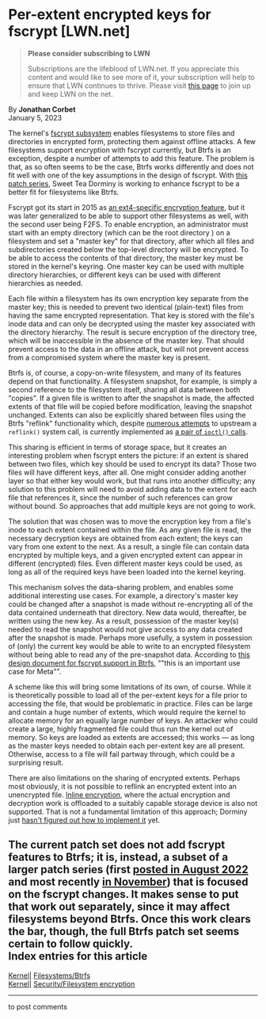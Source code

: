 # Per-extent encrypted keys for fscrypt [LWN.net]

> **Please consider subscribing to LWN**
> 
> Subscriptions are the lifeblood of LWN.net. If you appreciate this content and would like to see more of it, your subscription will help to ensure that LWN continues to thrive. Please visit [this page](/Promo/nst-nag1/subscribe) to join up and keep LWN on the net. 

By **Jonathan Corbet**  
January 5, 2023 

The kernel's [fscrypt subsystem](https://docs.kernel.org/filesystems/fscrypt.html) enables filesystems to store files and directories in encrypted form, protecting them against offline attacks. A few filesystems support encryption with fscrypt currently, but Btrfs is an exception, despite a number of attempts to add this feature. The problem is that, as so often seems to be the case, Btrfs works differently and does not fit well with one of the key assumptions in the design of fscrypt. With [this patch series](/ml/linux-btrfs/cover.1672547582.git.sweettea-kernel@dorminy.me/), Sweet Tea Dorminy is working to enhance fscrypt to be a better fit for filesystems like Btrfs. 

Fscrypt got its start in 2015 as [an ext4-specific encryption feature](/Articles/639427/), but it was later generalized to be able to support other filesystems as well, with the second user being F2FS. To enable encryption, an administrator must start with an empty directory (which can be the root directory ) on a filesystem and set a "master key" for that directory, after which all files and subdirectories created below the top-level directory will be encrypted. To be able to access the contents of that directory, the master key must be stored in the kernel's keyring. One master key can be used with multiple directory hierarchies, or different keys can be used with different hierarchies as needed. 

Each file within a filesystem has its own encryption key separate from the master key; this is needed to prevent two identical (plain-text) files from having the same encrypted representation. That key is stored with the file's inode data and can only be decrypted using the master key associated with the directory hierarchy. The result is secure encryption of the directory tree, which will be inaccessible in the absence of the master key. That should prevent access to the data in an offline attack, but will not prevent access from a compromised system where the master key is present. 

Btrfs is, of course, a copy-on-write filesystem, and many of its features depend on that functionality. A filesystem snapshot, for example, is simply a second reference to the filesystem itself, sharing all data between both "copies". If a given file is written to after the snapshot is made, the affected extents of that file will be copied before modification, leaving the snapshot unchanged. Extents can also be explicitly shared between files using the Btrfs "reflink" functionality which, despite [numerous attempts](/Kernel/Index/#reflink) to upstream a `reflink()` system call, is currently implemented as [a pair of `ioctl()` calls](https://man7.org/linux/man-pages/man2/ioctl_ficlonerange.2.html). 

This sharing is efficient in terms of storage space, but it creates an interesting problem when fscrypt enters the picture: if an extent is shared between two files, which key should be used to encrypt its data? Those two files will have different keys, after all. One might consider adding another layer so that either key would work, but that runs into another difficulty; any solution to this problem will need to avoid adding data to the extent for each file that references it, since the number of such references can grow without bound. So approaches that add multiple keys are not going to work. 

The solution that was chosen was to move the encryption key from a file's inode to each extent contained within the file. As any given file is read, the necessary decryption keys are obtained from each extent; the keys can vary from one extent to the next. As a result, a single file can contain data encrypted by multiple keys, and a given encrypted extent can appear in different (encrypted) files. Even different master keys could be used, as long as all of the required keys have been loaded into the kernel keyring. 

This mechanism solves the data-sharing problem, and enables some additional interesting use cases. For example, a directory's master key could be changed after a snapshot is made without re-encrypting all of the data contained underneath that directory. New data would, thereafter, be written using the new key. As a result, possession of the master key(s) needed to read the snapshot would not give access to any data created after the snapshot is made. Perhaps more usefully, a system in possession of (only) the current key would be able to write to an encrypted filesystem without being able to read any of the pre-snapshot data. According to [this design document for fscrypt support in Btrfs](https://docs.google.com/document/d/1janjxewlewtVPqctkWOjSa7OhCgB8Gdx7iDaCDQQNZA/edit), ""this is an important use case for Meta"". 

A scheme like this will bring some limitations of its own, of course. While it is theoretically possible to load all of the per-extent keys for a file prior to accessing the file, that would be problematic in practice. Files can be large and contain a huge number of extents, which would require the kernel to allocate memory for an equally large number of keys. An attacker who could create a large, highly fragmented file could thus run the kernel out of memory. So keys are loaded as extents are accessed; this works — as long as the master keys needed to obtain each per-extent key are all present. Otherwise, access to a file will fail partway through, which could be a surprising result. 

There are also limitations on the sharing of encrypted extents. Perhaps most obviously, it is not possible to reflink an encrypted extent into an unencrypted file. [Inline encryption](/Articles/797309/), where the actual encryption and decryption work is offloaded to a suitably capable storage device is also not supported. That is not a fundamental limitation of this approach; Dorminy just [hasn't figured out how to implement it](/ml/linux-btrfs/1dce5730bff1479ef9fe6a52c9dd0dfc31576b91.1672547582.git.sweettea-kernel@dorminy.me/) yet. 

The current patch set does not add fscrypt features to Btrfs; it is, instead, a subset of a larger patch series (first [posted in August 2022](/ml/linux-btrfs/cover.1660744500.git.sweettea-kernel@dorminy.me/) and most recently [in November](/ml/linux-btrfs/cover.1667389115.git.sweettea-kernel@dorminy.me/)) that is focused on the fscrypt changes. It makes sense to put that work out separately, since it may affect filesystems beyond Btrfs. Once this work clears the bar, though, the full Btrfs patch set seems certain to follow quickly.  
Index entries for this article  
---  
[Kernel](/Kernel/Index)| [Filesystems/Btrfs](/Kernel/Index#Filesystems-Btrfs)  
[Kernel](/Kernel/Index)| [Security/Filesystem encryption](/Kernel/Index#Security-Filesystem_encryption)  
  


* * *

to post comments 
